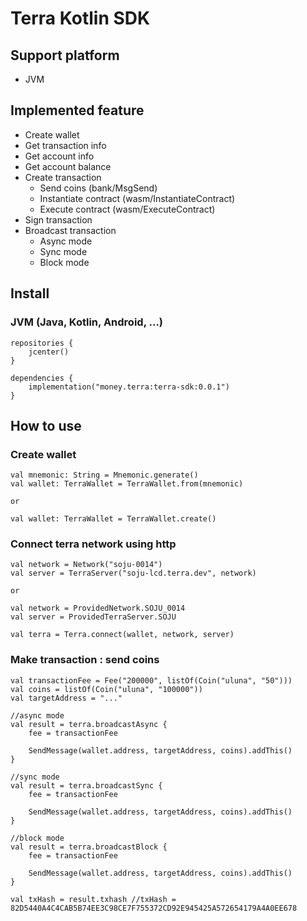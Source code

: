 # Terra Kotlin SDK

## Support platform
* JVM

## Implemented feature
* Create wallet
* Get transaction info
* Get account info
* Get account balance
* Create transaction
  * Send coins (bank/MsgSend)
  * Instantiate contract (wasm/InstantiateContract)
  * Execute contract (wasm/ExecuteContract)
* Sign transaction
* Broadcast transaction
  * Async mode
  * Sync mode
  * Block mode

## Install
### JVM (Java, Kotlin, Android, ...)
```
repositories {
    jcenter()
}

dependencies {
    implementation("money.terra:terra-sdk:0.0.1")
}
```

## How to use
### Create wallet
```
val mnemonic: String = Mnemonic.generate()
val wallet: TerraWallet = TerraWallet.from(mnemonic)

or

val wallet: TerraWallet = TerraWallet.create()
```
### Connect terra network using http
```
val network = Network("soju-0014")
val server = TerraServer("soju-lcd.terra.dev", network)

or 

val network = ProvidedNetwork.SOJU_0014
val server = ProvidedTerraServer.SOJU

val terra = Terra.connect(wallet, network, server)
```
### Make transaction : send coins
```
val transactionFee = Fee("200000", listOf(Coin("uluna", "50")))
val coins = listOf(Coin("uluna", "100000"))
val targetAddress = "..."

//async mode
val result = terra.broadcastAsync {
    fee = transactionFee

    SendMessage(wallet.address, targetAddress, coins).addThis()
}

//sync mode
val result = terra.broadcastSync {
    fee = transactionFee

    SendMessage(wallet.address, targetAddress, coins).addThis()
}

//block mode
val result = terra.broadcastBlock {
    fee = transactionFee

    SendMessage(wallet.address, targetAddress, coins).addThis()
}

val txHash = result.txhash //txHash = 82D5440A4C4CAB5B74EE3C98CE7F755372CD92E945425A572654179A4A0EE678
```